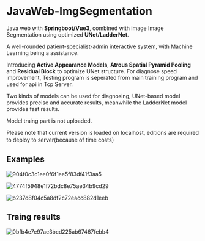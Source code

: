 # JavaWeb-ImgSegmentation

Java web with **Springboot/Vue3**, combined with image Image Segmentation using optimized **UNet/LadderNet**.

A well-rounded patient-specialist-admin interactive system, with Machine Learning being a assistance.

Introducing **Active Appearance Models**, **Atrous Spatial Pyramid Pooling** and **Residual Block** to optimize UNet structure. For diagnose speed improvement, Testing program is seperated from main training program and used for api in Tcp Server.

Two kinds of models can be used for diagnosing, UNet-based model provides precise and accurate results, meanwhile the LadderNet model provides fast results.

Model traing part is not uploaded.

Please note that current version is loaded on localhost, editions are required to deploy to server(because of time costs）


## Examples

![904f0c3c1ee0f6f1ee5f83df41f3aa5](https://user-images.githubusercontent.com/113314216/189703235-ce28b50e-f4a5-4c4d-ad6a-aa36f741a9ae.png)

![4774f5948e1f72bdc8e75ae34b9cd29](https://user-images.githubusercontent.com/113314216/189703257-bd5388fc-0746-4374-81b6-e8c4b53dbc82.png)

![b237d8f04c5a8df2c72eacc882d1eeb](https://user-images.githubusercontent.com/113314216/189703279-6b75ecef-8a06-4030-afb8-fcfc1023926d.png)


## Traing results

![0bfb4e7e97ae3bcd225ab67467febb4](https://user-images.githubusercontent.com/113314216/189703353-1f1ce2d1-0239-4749-9603-1488dd8f23bf.png)
